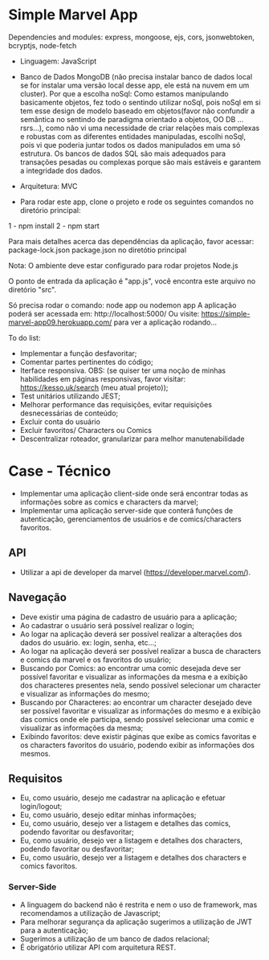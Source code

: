 # Simple Marvel App

Dependencies and modules:  express, mongoose, ejs, cors, jsonwebtoken, bcryptjs, node-fetch
- Linguagem: JavaScript
- Banco de Dados MongoDB (não precisa instalar banco de dados local se for instalar uma versão local desse app, ele está na nuvem em um cluster).
  Por que a escolha noSql: Como estamos manipulando basicamente objetos, fez todo o sentindo utilizar noSql, pois noSql em si tem esse design de modelo baseado em objetos(favor não confundir a semântica no sentindo de paradigma orientado a objetos, OO DB ... rsrs...), como não vi uma 
  necessidade de criar relações mais complexas e robustas com as diferentes entidades manipuladas, escolhi noSql, pois vi que poderia juntar todos os dados manipulados em uma só estrutura.
  Os bancos de dados SQL são mais adequados para transações pesadas ou complexas porque são mais estáveis e garantem a integridade dos dados.

- Arquitetura: MVC

* Para rodar este app, clone o projeto e rode os seguintes comandos no diretório principal:

1 - npm install
2 - npm start

Para mais detalhes acerca das dependências da aplicação, favor acessar:
package-lock.json
package.json
no diretótio principal

Nota: O ambiente deve estar configurado para rodar projetos Node.js

O ponto de entrada da aplicação é "app.js", você encontra este arquivo no diretório "src".

Só precisa rodar o comando: node app ou nodemon app
A aplicação poderá ser acessada em: http://localhost:5000/ 
Ou visite: https://simple-marvel-app09.herokuapp.com/ para ver a aplicação rodando...

To do list:

* Implementar a função desfavoritar;
* Comentar partes pertinentes do código;
* Iterface responsiva. OBS: (se quiser ter uma noção de minhas habilidades em páginas responsivas, favor visitar: https://kesso.uk/search (meu atual projeto));
* Test unitários utilizando JEST;
* Melhorar performance das requisições, evitar requisições desnecessárias de conteúdo;
* Excluir conta do usuário
* Excluir favoritos/ Characters ou Comics
* Descentralizar roteador, granularizar para melhor manutenabilidade

# Case - Técnico

- Implementar uma aplicação client-side onde será encontrar todas as informações sobre as comics e characters da marvel;
- Implementar uma aplicação server-side que conterá funções de autenticação, gerenciamentos de usuários e de comics/characters favoritos.

## API

- Utilizar a api de developer da marvel (https://developer.marvel.com/).

## Navegação

- Deve existir uma página de cadastro de usuário para a aplicação;
- Ao cadastrar o usuário será possível realizar o login;
- Ao logar na aplicação deverá ser possível realizar a alterações dos dados do usuário. ex: login, senha, etc...;
- Ao logar na aplicação deverá ser possível realizar a busca de characters e comics da marvel e os favoritos do usuário;
- Buscando por Comics: ao encontrar uma comic desejada deve ser possível favoritar e visualizar as informações da mesma e a exibição dos characteres presentes nela, sendo possível selecionar um character e visualizar as informações do mesmo;
- Buscando por Characteres: ao encontrar um character desejado deve ser possível favoritar e visualizar as informações do mesmo e a exibição das comics onde ele participa, sendo possível selecionar uma comic e visualizar as informações da mesma;
- Exibindo favoritos: deve existir páginas que exibe as comics favoritas e os characters favoritos do usuário, podendo exibir as informações dos mesmos.

## Requisitos

- Eu, como usuário, desejo me cadastrar na aplicação e efetuar login/logout;
- Eu, como usuário, desejo editar minhas informações;
- Eu, como usuário, desejo ver a listagem e detalhes das comics, podendo favoritar ou desfavoritar; 
- Eu, como usuário, desejo ver a listagem e detalhes dos characters, podendo favoritar ou desfavoritar; 
- Eu, como usuário, desejo ver a listagem e detalhes dos characters e comics favoritos.
 
### Server-Side

- A linguagem do backend não é restrita e nem o uso de framework, mas recomendamos a utilização de Javascript;
- Para melhorar segurança da aplicação sugerimos a utilização de JWT para a autenticação;
- Sugerimos a utilização de um banco de dados relacional;
- É obrigatório utilizar API com arquitetura REST.
